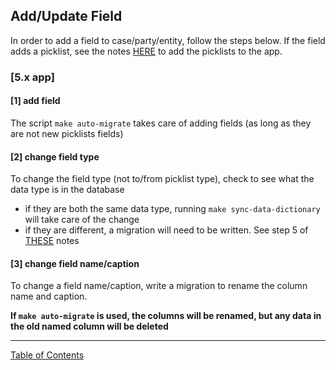 ## Add/Update Field

In order to add a field to case/party/entity, follow the steps below. If the field adds a picklist, see the notes [HERE](./change_field_type.md) to add the picklists to the app.

### [5.x app]
#### [1] add field
The script `make auto-migrate` takes care of adding fields (as long as they are not new picklists fields)

#### [2] change field type
To change the field type (not to/from picklist type), check to see what the data type is in the database
- if they are both the same data type, running `make sync-data-dictionary` will take care of the change
- if they are different, a migration will need to be written. See step 5 of [THESE](./change_field_type.md) notes

#### [3] change field name/caption
To change a field name/caption, write a migration to rename the column name and caption.

**If `make auto-migrate` is used, the columns will be renamed, but any data in the old named column will be deleted**



***
[Table of Contents](../README.md)
